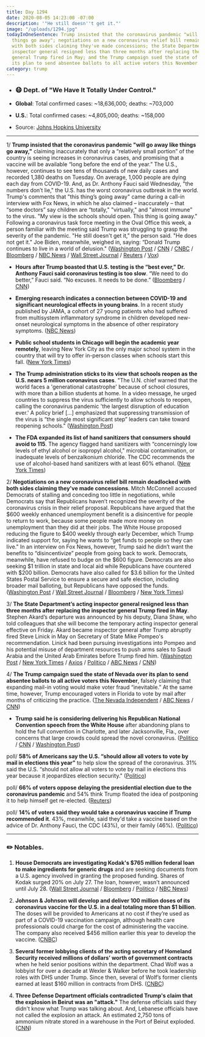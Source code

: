 ```yaml
---
title: Day 1294
date: 2020-08-05 14:23:00 -07:00
description: '"He still doesn''t get it."'
image: "/uploads/1294.jpg"
todayInOneSentence: Trump insisted that the coronavirus pandemic "will go away like
  things go away"; negotiations on a new coronavirus relief bill remain deadlocked
  with both sides claiming they've made concessions; the State Department’s acting
  inspector general resigned less than three months after replacing the inspector
  general Trump fired in May; and the Trump campaign sued the state of Nevada over
  its plan to send absentee ballots to all active voters this November.
category: trump
---
```


* ### 😷 Dept. of "We Have It Totally Under Control."

* **Global**: Total confirmed cases: \~18,636,000; deaths: \~703,000

* **U.S.**: Total confirmed cases: \~4,805,000; deaths: \~158,000

* Source: [Johns Hopkins University](https://coronavirus.jhu.edu/map.html)

---

1/ **Trump insisted that the coronavirus pandemic "will go away like things go away,"** claiming inaccurately that only a “relatively small portion” of the country is seeing increases in coronavirus cases, and promising that a vaccine will be available “long before the end of the year.” The U.S., however, continues to see tens of thousands of new daily cases and recorded 1,380 deaths on Tuesday. On average, 1,000 people are dying each day from COVID-19. And, as Dr. Anthony Fauci said Wednesday, "the numbers don’t lie," the U.S. has the worst coronavirus outbreak in the world. Trump's comments that "this thing’s going away" came during a call-in interview with Fox News, in which he also claimed – inaccurately – that “some doctors” say children are “totally," "virtually," and "almost immune” to the virus. "My view is the schools should open. This thing is going away." Following a coronavirus task force meeting in the Oval Office this week, a person familiar with the meeting said Trump was struggling to grasp the severity of the pandemic. "He still doesn't get it," the person said. "He does not get it." Joe Biden, meanwhile, weighed in, saying: “Donald Trump continues to live in a world of delusion." ([Washington Post](https://www.washingtonpost.com/nation/2020/08/05/coronavirus-covid-live-updates-us/#link-JAZOIEMZ25AP7O3SAIQGITUQOM) / [CNN](https://www.cnn.com/2020/08/05/politics/donald-trump-coronavirus-pandemic-task-force/index.html) / [CNBC](https://www.cnbc.com/2020/08/05/dr-fauci-agrees-the-us-has-the-worst-coronvirus-outbreak-in-the-world-the-numbers-dont-lie.html) / [Bloomberg](https://www.bloomberg.com/news/articles/2020-08-05/trump-says-surging-virus-will-go-away-like-things-go-away?sref=MIBMEEoj) / [NBC News](https://www.nbcnews.com/news/us-news/one-death-every-80-seconds-grim-new-toll-covid-19-n1235890) / [Wall Street Journal](https://www.wsj.com/articles/coronavirus-latest-news-08-05-2020-11596615261) / [Reuters](https://www.reuters.com/article/us-health-coronavirus-usa/new-york-city-erects-quarantine-checkpoints-to-curb-coronavirus-idUSKCN251281) / [Vox](https://www.vox.com/2020/8/5/21355413/trump-fox-and-friends-coronavirus-school-reopening-mail-in-voting))

* **Hours after Trump boasted that U.S. testing is the “best ever," Dr. Anthony Fauci said coronavirus testing is too slow**. “We need to do better,” Fauci said. “No excuses. It needs to be done.” ([Bloomberg](https://www.bloomberg.com/news/articles/2020-08-05/fauci-says-virus-testing-too-slow-as-trump-says-it-s-best-ever?sref=MIBMEEoj) / [CNN](https://www.cnn.com/world/live-news/coronavirus-pandemic-08-05-20-intl/h_539c8c048e47a1beb3048d187cfd198e))

* **Emerging research indicates a connection between COVID-19 and significant neurological effects in young brains**. In a recent study published by JAMA, a cohort of 27 young patients who had suffered from multisystem inflammatory syndrome in children developed new-onset neurological symptoms in the absence of other respiratory symptoms. ([NBC News](https://www.nbcnews.com/health/health-news/covid-19-children-doctors-see-link-between-virus-neurological-side-n1235501))

* **Public school students in Chicago will begin the academic year remotely**, leaving New York City as the only major school system in the country that will try to offer in-person classes when schools start this fall. ([New York Times](https://www.nytimes.com/2020/08/05/world/coronavirus-covid-19.html?action=click&module=Top%20Stories&pgtype=Homepage#link-5cf31fb9))

* **The Trump administration sticks to its view that schools reopen as the U.S. nears 5 million coronavirus cases**. "The U.N. chief warned that the world faces a 'generational catastrophe' because of school closures, with more than a billion students at home. In a video message, he urged countries to suppress the virus sufficiently to allow schools to reopen, calling the coronavirus pandemic 'the largest disruption of education ever.' A policy brief \[...\] emphasized that suppressing transmission of the virus is “the single most significant step” leaders can take toward reopening schools." ([Washington Post](https://www.washingtonpost.com/politics/trump-administration-sticks-to-schools-plan-as-us-nears-5-million-coronavirus-cases/2020/08/04/733e7de8-d68e-11ea-aff6-220dd3a14741_story.html))

* **The FDA expanded its list of hand sanitizers that consumers should avoid to 115**. The agency flagged hand sanitizers with “concerningly low levels of ethyl alcohol or isopropyl alcohol," microbial contamination, or inadequate levels of benzalkonium chloride. The CDC recommends the use of alcohol-based hand sanitizers with at least 60% ethanol. ([New York Times](https://www.nytimes.com/2020/08/04/health/fda-hand-sanitizer-recall.html?action=click&module=Top%20Stories&pgtype=Homepage))

2/ **Negotiations on a new coronavirus relief bill remain deadlocked with both sides claiming they've made concessions**. Mitch McConnell accused Democrats of stalling and conceding too little in negotiations, while Democrats say that Republicans haven’t recognized the severity of the coronavirus crisis in their relief proposal. Republicans have argued that the $600 weekly enhanced unemployment benefit is a disincentive for people to return to work, because some people made more money on unemployment than they did at their jobs. The White House proposed reducing the figure to $400 weekly through early December, which Trump indicated support for, saying he wants to “get funds to people so they can live." In an interview on Fox News, however, Trump said he didn’t want the benefits to “disincentivize” people from going back to work. Democrats, meanwhile, have refused to budge on the $600 figure. Democrats are also seeking $1 trillion in state and local aid while Republicans have countered with $200 billion. Democrats have also called for $3.6 billion for the United States Postal Service to ensure a secure and safe election, including broader mail balloting, but Republicans have opposed the funds. ([Washington Post](https://www.washingtonpost.com/us-policy/2020/08/05/congress-unemployment-trump-stimulus/) / [Wall Street Journal](https://www.wsj.com/articles/mcconnell-schumer-trade-shots-on-pace-of-coronavirus-aid-talks-11596647758?mod=politics_lead_pos4) / [Bloomberg](https://www.bloomberg.com/news/articles/2020-08-05/democrats-demand-more-after-white-house-concessions-on-stimulus?srnd=premium&sref=MIBMEEoj) / [New York Times](https://www.nytimes.com/2020/08/05/world/coronavirus-covid-19.html?action=click&module=Top%20Stories&pgtype=Homepage#link-3fc69fd6))

3/ **The State Department’s acting inspector general resigned less than three months after replacing the inspector general Trump fired in May**. Stephen Akard’s departure was announced by his deputy, Diana Shaw, who told colleagues that she will become the temporary acting inspector general effective on Friday. Akard became inspector general after Trump abruptly fired Steve Linick in May on Secretary of State Mike Pompeo's recommendation. Linick had been pursuing investigations into Pompeo and his potential misuse of department resources to push arms sales to Saudi Arabia and the United Arab Emirates before Trump fired him. ([Washington Post](https://www.washingtonpost.com/national-security/state-department-watchdog-resigns-in-another-shakeup-at-igs-office/2020/08/05/8217c054-d71f-11ea-b9b2-1ea733b97910_story.html) / [New York Times](https://www.nytimes.com/2020/08/05/us/politics/inspector-general-pompeo-state.html) / [Axios](https://www.axios.com/state-department-watchdog-mike-pompeo-f691dfb9-c95b-4c6a-ad0a-7202fc8ee1cf.html) / [Politico](https://www.politico.com/news/2020/08/05/state-department-ig-resigns-391797) / [ABC News](https://abcnews.go.com/Politics/shake-state-depts-acting-inspector-general-resigns-amid/story?id=72188978) / [CNN](https://www.cnn.com/2020/08/05/politics/akard-resigns-state-oig/))

4/ **The Trump campaign sued the state of Nevada over its plan to send absentee ballots to all active voters this November**, falsely claiming that expanding mail-in voting would make voter fraud “inevitable.” At the same time, however, Trump encouraged voters in Florida to vote by mail after months of criticizing the practice. ([The Nevada Independent](https://thenevadaindependent.com/article/trump-campaign-sues-nevada-over-bill-expanding-mail-in-voting-for-general-election) / [ABC News](https://abcnews.go.com/Politics/wireStory/trump-encourages-mail-voting-florida-sues-nevada-72183412) / [CNN](https://www.cnn.com/2020/08/05/politics/trump-campaign-nevada-mail-in-ballots/index.html))

* **Trump said he is considering delivering his Republican National Convention speech from the White House** after  abandoning plans to hold the full convention in Charlotte, and later Jacksonville, Fla., over concerns that large crowds could spread the novel coronavirus. ([Politico](https://www.politico.com/news/2020/08/05/trump-convention-speech-white-house-391752) / [CNN](https://www.cnn.com/2020/08/05/politics/trump-rnc-speech-white-house/index.html) / [Washington Post](https://www.washingtonpost.com/politics/republicans-consider-south-lawn-of-the-white-house-for-donald-trumps-convention-speech/2020/08/04/b53ee898-d695-11ea-9c3b-dfc394c03988_story.html))

poll/ **58% of Americans say the U.S. “should allow all voters to vote by mail in elections this year”** to help slow the spread of the coronavirus. 31% said the U.S. “should not allow all voters to vote by mail in elections this year because it jeopardizes election security." ([Politico](https://www.politico.com/news/2020/08/05/voting-by-mail-elections-poll-391318))

poll/ **66% of voters oppose delaying the presidential election due to the coronavirus pandemic** and 54% think Trump floated the idea of postponing it to help himself get re-elected. ([Reuters](https://www.reuters.com/article/us-usa-election-poll-idUSKCN2511BT))

poll/ **14% of voters said they would take a coronavirus vaccine if Trump recommended it**. 43%, meanwhile, said they'd take a vaccine based on the advice of Dr. Anthony Fauci, the CDC (43%), or their family (46%). ([Politico](https://www.politico.com/news/2020/08/05/coronavirus-vaccine-poll-fauci-trump-391494))

---

### ✏️ Notables.

1. **House Democrats are investigating Kodak's $765 million federal loan to make ingredients for generic drugs** and are seeking documents from a U.S. agency involved in granting the proposed funding. Shares of Kodak surged 20% on July 27. The loan, however, wasn't announced until July 28. ([Wall Street Journal](https://www.wsj.com/articles/lawmakers-seek-records-on-planned-kodak-loan-11596637800?mod=hp_lead_pos6) / [Bloomberg](https://www.bloomberg.com/news/articles/2020-08-05/kodak-s-765-million-u-s-loan-prompts-probe-by-house-democrats?sref=MIBMEEoj) / [Politico](https://www.politico.com/news/2020/08/05/democrats-probe-765m-kodak-loan-391882) / [NBC News](https://www.nbcnews.com/politics/donald-trump/trump-s-perfect-storm-kodak-deal-getting-new-scrutiny-n1235817))

2. **Johnson & Johnson will develop and deliver 100 million doses of its coronavirus vaccine for the U.S. in a deal totaling more than $1 billion**. The doses will be provided to Americans at no cost if they’re used as part of a COVID-19 vaccination campaign, although health care professionals could charge for the cost of administering the vaccine. The company also received $456 million earlier this year to develop the vaccine. ([CNBC](https://www.cnbc.com/2020/08/05/jj-reaches-deal-with-us-for-100-million-doses-of-coronavirus-vaccine-at-more-than-1-billion.html))

3. **Several former lobbying clients of the acting secretary of Homeland Security received millions of dollars’ worth of government contracts** when he held senior positions within the department. Chad Wolf was a lobbyist for over a decade at Wexler & Walker before he took leadership roles with DHS under Trump. Since then, several of Wolf’s former clients earned at least $160 million in contracts from DHS. ([CNBC](https://www.cnbc.com/2020/08/05/former-clients-of-acting-homeland-security-chief-chad-wolf-get-millions-in-dhs-contracts.html))

4. **Three Defense Department officials contradicted Trump's claim that the explosion in Beirut was an "attack."** The defense officials said they didn't know what Trump was talking about. And, Lebanese officials have not called the explosion an attack. An estimated 2,750 tons of ammonium nitrate stored in a warehouse in the Port of Beirut exploded. ([CNN](https://www.cnn.com/2020/08/04/politics/defense-officials-contradict-trump-beirut/))